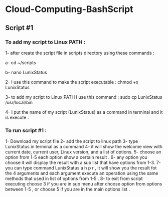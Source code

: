 # Cloud-Computing-BashScript

## Script #1

### To add my script to Linux PATH :

1- after create the script file in scripts directory using these commands :

a- cd ~/scripts

b- nano LunixStatus

2- I use this command to make the script executable :
    chmod +x LunixStatus 
    
3- to add my script to Linux PATH I use this command :
  sudo cp LunixStatus /usr/local/bin 
  
4- I put the name of my script (LunixStatus) as a command in terminal and it is execute .


### To run script #1 :

1- Download my script file
2- add the script to linux path 
3- type LunixStatus in terminal as a command 
4- it will show the welcome view with current date, current user, Linux version,
and a list of options.
5- choose an option from 1-5 each option show a certain result .
6- any option you choose it will display the result with a sub list that have options from 1-3.
7- you can type command LunixStatus a h p r , it will show you the result fot the 4 arguments and each argument execute an operation using the same methods that used in list of options from 1-5 .
8- to exit from script executing choose 3 if you are in sub menu after choose option from options between 1-5 , or choose 5 if you are in the main options list .
